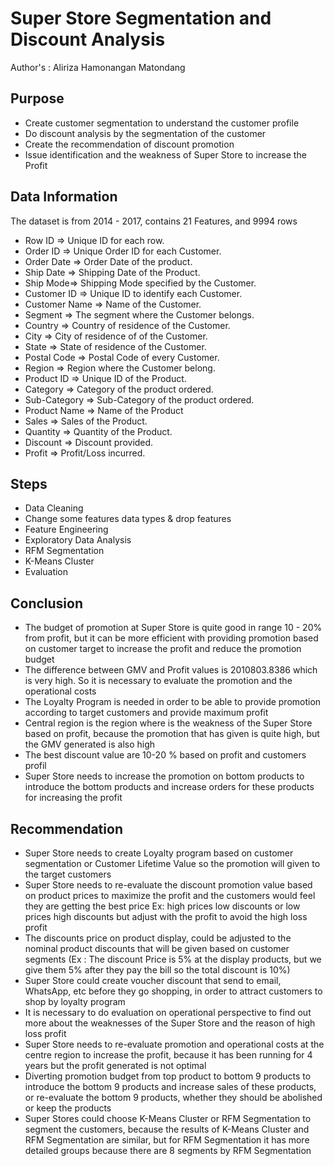 # Super Store Segmentation and Discount Analysis
Author's : Aliriza Hamonangan Matondang
## Purpose
- Create customer segmentation to understand the customer profile
- Do discount analysis by the segmentation of the customer
- Create the recommendation of discount promotion
- Issue identification and the weakness of Super Store to increase the Profit
## Data Information
The dataset is from 2014 - 2017, contains 21 Features, and 9994 rows

- Row ID => Unique ID for each row.
- Order ID => Unique Order ID for each Customer.
- Order Date => Order Date of the product.
- Ship Date => Shipping Date of the Product.
- Ship Mode=> Shipping Mode specified by the Customer.
- Customer ID => Unique ID to identify each Customer.
- Customer Name => Name of the Customer.
- Segment => The segment where the Customer belongs.
- Country => Country of residence of the Customer.
- City => City of residence of of the Customer.
- State => State of residence of the Customer.
- Postal Code => Postal Code of every Customer.
- Region => Region where the Customer belong.
- Product ID => Unique ID of the Product.
- Category => Category of the product ordered.
- Sub-Category => Sub-Category of the product ordered.
- Product Name => Name of the Product
- Sales => Sales of the Product.
- Quantity => Quantity of the Product.
- Discount => Discount provided.
- Profit => Profit/Loss incurred.

## Steps
- Data Cleaning 
- Change some features data types & drop features
- Feature Engineering
- Exploratory Data Analysis
- RFM Segmentation
- K-Means Cluster
- Evaluation

## Conclusion
- The budget of promotion at Super Store is quite good in range 10 - 20% from profit, but it can be more efficient with providing promotion based on customer target to increase the profit and reduce the promotion budget
- The difference between GMV and Profit values is 2010803.8386 which is  very high. So it is necessary to evaluate the promotion and the operational costs 
- The Loyalty Program is needed in order to be able to provide promotion according to target customers and provide maximum profit
- Central region is the region where is the weakness of the Super Store based on profit, because the promotion that has given is quite high, but the GMV generated is also high
- The best discount value are 10-20 % based on profit and customers profil 
- Super Store needs to increase the promotion on bottom products to  introduce the bottom products and increase orders for these products for increasing the profit 

## Recommendation
- Super Store needs to create Loyalty program based on customer segmentation or Customer Lifetime Value so the promotion will given to the target customers
- Super Store needs to re-evaluate the discount promotion value based on product prices to maximize the profit and the customers would feel they are getting the best price Ex: high prices low discounts or low prices high discounts but adjust with the profit to avoid the high loss profit
- The discounts price on product display, could be adjusted to the nominal product discounts that will be given based on customer segments (Ex : The discount Price is 5% at the display products, but we give them 5% after they pay the bill so the total discount is 10%)
- Super Store could create voucher discount that send to email, WhatsApp, etc before they go shopping, in order to attract customers to shop by loyalty program
- It is necessary to do evaluation on operational perspective to find out more about the weaknesses of the Super Store and the reason of high loss profit
- Super Store needs to re-evaluate promotion and operational costs at the centre region to increase the profit, because it has been running for 4 years but the profit generated is not optimal
- Diverting promotion budget from top product  to bottom 9 products to introduce the bottom 9 products and increase sales of these products, or re-evaluate the bottom 9 products, whether they should be abolished or keep the products
- Super Stores could choose K-Means Cluster or RFM Segmentation to segment the customers, because the results of K-Means Cluster and RFM Segmentation are similar, but for RFM Segmentation it has more detailed groups because there are 8 segments by RFM Segmentation
